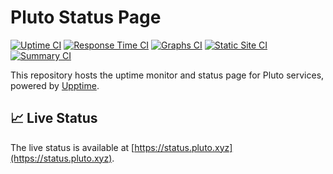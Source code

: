 # Pluto Status Page

[![Uptime CI](https://github.com/pluto/status/actions/workflows/uptime.yml/badge.svg)](https://github.com/pluto/status/actions/workflows/uptime.yml)
[![Response Time CI](https://github.com/pluto/status/actions/workflows/response-time.yml/badge.svg)](https://github.com/pluto/status/actions/workflows/response-time.yml)
[![Graphs CI](https://github.com/pluto/status/actions/workflows/graphs.yml/badge.svg)](https://github.com/pluto/status/actions/workflows/graphs.yml)
[![Static Site CI](https://github.com/pluto/status/actions/workflows/static-site.yml/badge.svg)](https://github.com/pluto/status/actions/workflows/static-site.yml)
[![Summary CI](https://github.com/pluto/status/actions/workflows/summary.yml/badge.svg)](https://github.com/pluto/status/actions/workflows/summary.yml)

This repository hosts the uptime monitor and status page for Pluto services, powered by [Upptime](https://github.com/upptime/upptime).

## 📈 Live Status

The live status is available at [https://status.pluto.xyz](https://status.pluto.xyz).
